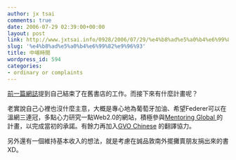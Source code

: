 ```yaml
---
author: jx tsai
comments: true
date: 2006-07-29 02:39:00+00:00
layout: post
link: http://www.jxtsai.info/0928/2006/07/29/%e4%b8%ad%e5%a0%b4%e6%99%82%e9%96%93/
slug: '%e4%b8%ad%e5%a0%b4%e6%99%82%e9%96%93'
title: 中場時間
wordpress_id: 594
categories:
- ordinary or complaints
---
```


[前一篇網誌](http://www.formosa319.org/a5288/?p=178)提到自己結束了在舊書店的工作。而接下來有什麼計畫呢？  
  
老實說自己心裡也沒什麼主意，大概是專心地為葡萄牙加油、希望Federer可以在溫網三連冠，多點心力研究一點Web2.0的網站，積極參與[Mentoring Global ](http://www.frappr.com/www.mentoringworldwide.org/blog)的計畫，以完成當初的承諾。有餘力再加入[GVO Chinese](http://blog.yam.ocm/gvo_chinese) 的翻譯協力。  
  
另外還有一個維持基本收入的想法，就是考慮在誠品敦南外擺攤賣朋友捐出來的書XD。

